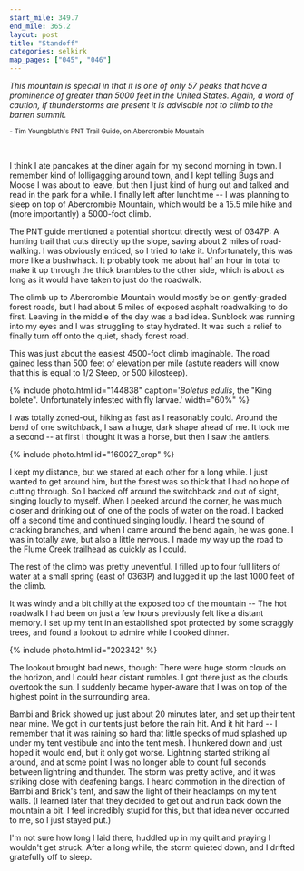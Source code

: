 ```yaml
---
start_mile: 349.7
end_mile: 365.2
layout: post
title: "Standoff"
categories: selkirk
map_pages: ["045", "046"]
---
```


*This mountain is special in that it is one of only 57 peaks that have a*
*prominence of greater than 5000 feet in the United States. Again, a word of*
*caution, if thunderstorms are present it is advisable not to climb to the*
*barren summit.*

<small>- Tim Youngbluth's PNT Trail Guide, on Abercrombie Mountain</small>

<br>

I think I ate pancakes at the diner again for my second morning in town. I
remember kind of lolligagging around town, and I kept telling Bugs and Moose I
was about to leave, but then I just kind of hung out and talked and read in the
park for a while. I finally left after lunchtime -- I was planning to sleep on
top of Abercrombie Mountain, which would be a 15.5 mile hike and (more
importantly) a 5000-foot climb.

The PNT guide mentioned a potential shortcut directly west of 0347P: A hunting
trail that cuts directly up the slope, saving about 2 miles of road-walking. I
was obviously enticed, so I tried to take it. Unfortunately, this was more like
a bushwhack. It probably took me about half an hour in total to make it up
through the thick brambles to the other side, which is about as long as it would
have taken to just do the roadwalk.

The climb up to Abercrombie Mountain would mostly be on gently-graded forest
roads, but I had about 5 miles of exposed asphalt roadwalking to do first.
Leaving in the middle of the day was a bad idea. Sunblock was running into my
eyes and I was struggling to stay hydrated. It was such a relief to finally turn
off onto the quiet, shady forest road.

This was just about the easiest 4500-foot climb imaginable. The road gained less
than 500 feet of elevation per mile (astute readers will know that this is equal
to 1/2 Steep, or 500 kilosteep).

{% include photo.html id="144838" caption='<i>Boletus edulis</i>, the "King bolete". Unfortunately infested with fly larvae.' width="60%" %}

I was totally zoned-out, hiking as fast as I reasonably could. Around the bend
of one switchback, I saw a huge, dark shape ahead of me. It took me a second -- at
first I thought it was a horse, but then I saw the antlers.

{% include photo.html id="160027_crop" %}

I kept my distance, but we stared at each other for a long while. I just wanted
to get around him, but the forest was so thick that I had no hope of cutting
through. So I backed off around the switchback and out of sight, singing loudly
to myself. When I peeked around the corner, he was much closer and drinking out
of one of the pools of water on the road. I backed off a second time and
continued singing loudly. I heard the sound of cracking branches, and when I
came around the bend again, he was gone. I was in totally awe, but also a little
nervous. I made my way up the road to the Flume Creek trailhead as quickly as I
could.

The rest of the climb was pretty uneventful. I filled up to four full liters of
water at a small spring (east of 0363P) and lugged it up the last 1000 feet of
the climb.

It was windy and a bit chilly at the exposed top of the mountain -- The hot
roadwalk I had been on just a few hours previously felt like a distant memory. I
set up my tent in an established spot protected by some scraggly trees, and
found a lookout to admire while I cooked dinner.

{% include photo.html id="202342" %}

The lookout brought bad news, though: There were huge storm clouds on the
horizon, and I could hear distant rumbles. I got there just as the clouds
overtook the sun. I suddenly became hyper-aware that I was on top of the highest
point in the surrounding area.

Bambi and Brick showed up just about 20 minutes later, and set up their tent
near mine. We got in our tents just before the rain hit. And it hit hard -- I
remember that it was raining so hard that little specks of mud splashed up under
my tent vestibule and into the tent mesh. I hunkered down and just hoped it
would end, but it only got worse. Lightning started striking all around, and at
some point I was no longer able to count full seconds between lightning and
thunder. The storm was pretty active, and it was striking close with deafening
bangs. I heard commotion in the direction of Bambi and Brick's tent, and saw the
light of their headlamps on my tent walls. (I learned later that they decided to
get out and run back down the mountain a bit. I feel incredibly stupid for this,
but that idea never occurred to me, so I just stayed put.)

I'm not sure how long I laid there, huddled up in my quilt and praying I
wouldn't get struck. After a long while, the storm quieted down, and I drifted
gratefully off to sleep.

